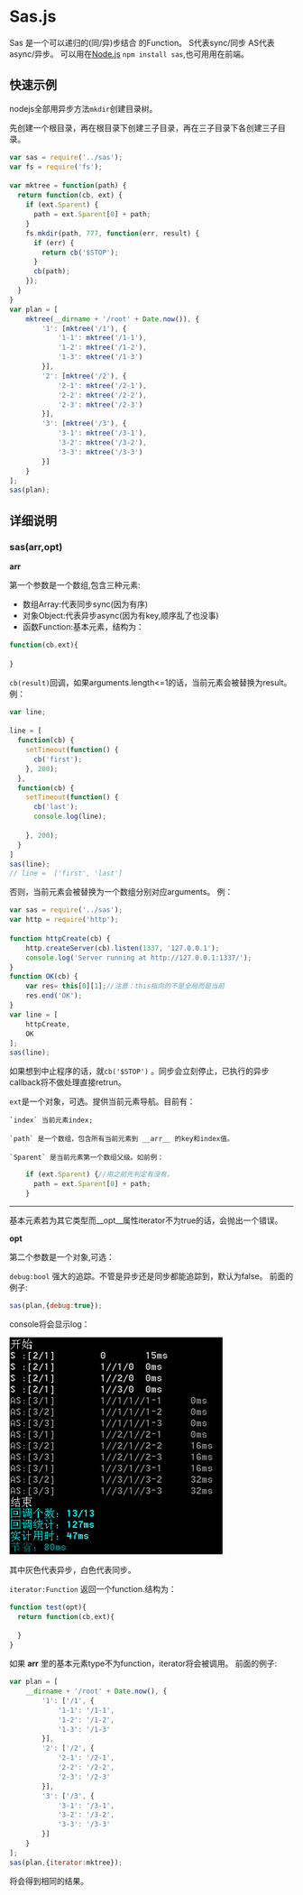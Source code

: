 # Sas.js
Sas 是一个可以递归的(同/异)步结合 的Function。
S代表sync/同步 AS代表async/异步。
可以用在[Node.js](http://nodejs.org) `npm install sas`,也可用用在前端。

## 快速示例
nodejs全部用异步方法`mkdir`创建目录树。

先创建一个根目录，再在根目录下创建三子目录，再在三子目录下各创建三子目录。
```javascript
var sas = require('../sas');
var fs = require('fs');

var mktree = function(path) {
  return function(cb, ext) {
    if (ext.Sparent) {
      path = ext.Sparent[0] + path;
    }
    fs.mkdir(path, 777, function(err, result) {
      if (err) {
        return cb('$STOP');
      }
      cb(path);
    });
  }
}
var plan = [
	mktree(__dirname + '/root' + Date.now()), {
		'1': [mktree('/1'), {
			'1-1': mktree('/1-1'),
			'1-2': mktree('/1-2'),
			'1-3': mktree('/1-3')
		}],
		'2': [mktree('/2'), {
			'2-1': mktree('/2-1'),
			'2-2': mktree('/2-2'),
			'2-3': mktree('/2-3')
		}],
		'3': [mktree('/3'), {
			'3-1': mktree('/3-1'),
			'3-2': mktree('/3-2'),
			'3-3': mktree('/3-3')
		}]
	}
];
sas(plan);
```
## 详细说明

### sas(arr,opt)
__arr__

第一个参数是一个数组,包含三种元素:
- 数组Array:代表同步sync(因为有序)
- 对象Object:代表异步async(因为有key,顺序乱了也没事)
- 函数Function:基本元素，结构为：
```javascript
function(cb,ext){

}
```
`cb(result)`回调，如果arguments.length<=1的话，当前元素会被替换为result。例：
```javascript
var line;

line = [
  function(cb) {
    setTimeout(function() {
      cb('first');
    }, 200);
  },
  function(cb) {
    setTimeout(function() {
      cb('last');
      console.log(line);
       
    }, 200);
  }
]
sas(line);
// line =  ['first', 'last']
```
否则，当前元素会被替换为一个数组分别对应arguments。
例：
```javascript
var sas = require('../sas');
var http = require('http');

function httpCreate(cb) {
	http.createServer(cb).listen(1337, '127.0.0.1');
	console.log('Server running at http://127.0.0.1:1337/');
}
function OK(cb) {
	var res= this[0][1];//注意：this指向的不是全局而是当前
	res.end('OK');
}
var line = [
	httpCreate,
	OK
];
sas(line);
```
如果想到中止程序的话，就`cb('$STOP')` 。同步会立刻停止，已执行的异步callback将不做处理直接retrun。

`ext`是一个对象，可选。提供当前元素导航。目前有：

	`index` 当前元素index;
	
	`path` 是一个数组，包含所有当前元素到 __arr__ 的key和index值。
	
	`Sparent` 是当前元素第一个数组父级。如前例：
```javascript
    if (ext.Sparent) {//用之前先判定有没有。
      path = ext.Sparent[0] + path;
    }
```

---------------------------------------

基本元素若为其它类型而__opt__属性iterator不为true的话，会抛出一个错误。

__opt__

第二个参数是一个对象,可选：

`debug:bool` 强大的追踪。不管是异步还是同步都能追踪到，默认为false。
前面的例子:
```javascript
sas(plan,{debug:true});
```
console将会显示log：

![image](https://github.com/hezedu/SomethingBoring/blob/master/sas/saslog.png?raw=true)

其中灰色代表异步，白色代表同步。

`iterator:Function` 返回一个function.结构为：
```javascript
function test(opt){
  return function(cb,ext){
  
  }
}
```
如果 __arr__ 里的基本元素type不为function，iterator将会被调用。
前面的例子:
```javascript
var plan = [
	__dirname + '/root' + Date.now(), {
		'1': ['/1', {
			'1-1': '/1-1',
			'1-2': '/1-2',
			'1-3': '/1-3'
		}],
		'2': ['/2', {
			'2-1': '/2-1',
			'2-2': '/2-2',
			'2-3': '/2-3'
		}],
		'3': ['/3', {
			'3-1': '/3-1',
			'3-2': '/3-2',
			'3-3': '/3-3'
		}]
	}
];
sas(plan,{iterator:mktree});
```
将会得到相同的结果。
